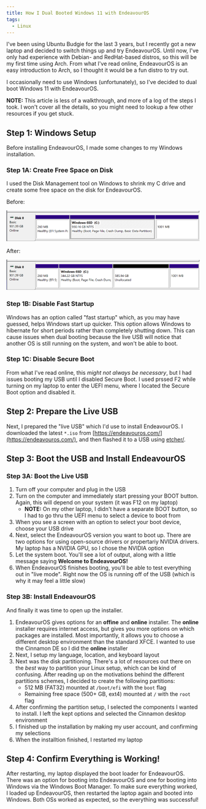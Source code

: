 ```yaml
---
title: How I Dual Booted Windows 11 with EndeavourOS
tags:
  - Linux
---
```


I've been using Ubuntu Budgie for the last 3 years, but I recently got a new laptop and decided to switch things up and try EndeavourOS. Until now, I've only had experience with Debian- and RedHat-based distros, so this will be my first time using Arch. From what I've read online, EndeavourOS is an easy introduction to Arch, so I thought it would be a fun distro to try out.

I occasionally need to use Windows (unfortunately), so I've decided to dual boot Windows 11 with EndeavourOS.

**NOTE:** This article is less of a walkthrough, and more of a log of the steps I took. I won't cover all the details, so you might need to lookup a few other resources if you get stuck.

## Step 1: Windows Setup

Before installing EndeavourOS, I made some changes to my Windows installation.

### Step 1A: Create Free Space on Disk

I used the Disk Management tool on Windows to shrink my C drive and create some free space on the disk for EndeavourOS.

Before:

![before_shrink.png](/assets/images/endeavour/Untitled.png)

After:

![after_shrink.png](/assets/images/endeavour/Untitled_1.png)

### Step 1B: Disable Fast Startup

Windows has an option called "fast startup" which, as you may have guessed, helps Windows start up quicker. This option allows Windows to hibernate for short periods rather than completely shutting down. This can cause issues when dual booting because the live USB will notice that another OS is still running on the system, and won't be able to boot.

### Step 1C: Disable Secure Boot

From what I've read online, this *might not always be necessary*, but I had issues booting my USB until I disabled Secure Boot. I used prssed F2 while turning on my laptop to enter the UEFI menu, where I located the Secure Boot option and disabled it.

## Step 2: Prepare the Live USB

Next, I prepared the "live USB" which I'd use to install EndeavourOS. I downloaded the latest `*.iso` from [https://endeavouros.com/](https://endeavouros.com/), and then flashed it to a USB using [etcher/](https://www.balena.io/etcher/).

## Step 3: Boot the USB and Install EndeavourOS

### Step 3A: Boot the Live USB

1. Turn off your computer and plug in the USB
1. Turn on the computer and immediately start pressing your BOOT button. Again, this will depend on your system (it was F12 on my laptop)
    * **NOTE:** On my other laptop, I didn't have a separate BOOT button, so I had to go thru the UEFI menu to select a device to boot from
1. When you see a screen with an option to select your boot device, choose your USB drive
1. Next, select the EndeavourOS version you want to boot up. There are two options for using open-source drivers or propertariy NVIDIA drivers. My laptop has a NVIDIA GPU, so I chose the NVIDIA option
1. Let the system boot. You'll see a lot of output, along with a little message saying **Welcome to EndeavourOS!**
1. When EndeavourOS finishes booting, you'll be able to test everything out in "live mode". Right now the OS is running off of the USB (which is why it may feel a little slow)

### Step 3B: Install EndeavourOS

And finally it was time to open up the installer.

1. EndeavourOS gives options for an **offine** and **online** installer. The **online** installer requires internet access, but gives you more options on which packages are installed. Most importantly, it allows you to choose a different desktop environment than the standard XFCE. I wanted to use the Cinnamon DE so I did the **online** installer
1. Next, I setup my language, location, and keyboard layout
1. Next was the disk partitioning. There's a lot of resources out there on the *best* way to partition your Linux setup, which can be kind of confusing. After reading up on the motivations behind the different partitions schemes, I decided to create the following partitions:
    * 512 MB (FAT32) mounted at `/boot/efi` with the `boot` flag
    * Remaining free space (500+ GB, ext4) mounted at `/` with the `root` flag
1. After confirming the partition setup, I selected the components I wanted to install. I left the kept options and selected the Cinnamon desktop environment
1. I finished up the installation by making my user account, and confirming my selections
1. When the installtion finished, I restarted my laptop

## Step 4: Confirm Everything is Working!

After restarting, my laptop displayed the boot loader for EndeavourOS. There was an option for booting into EndeavourOS and one for booting into Windows via the Windows Boot Manager. To make sure everything worked, I loaded up EndeavourOS, then restarted the laptop again and booted into Windows. Both OSs worked as expected, so the everything was successful!
